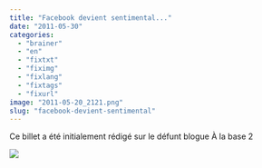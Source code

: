 ```yaml
---
title: "Facebook devient sentimental..."
date: "2011-05-30"
categories: 
  - "brainer"
  - "en"
  - "fixtxt"
  - "fiximg"
  - "fixlang"
  - "fixtags"
  - "fixurl"
image: "2011-05-20_2121.png"
slug: "facebook-devient-sentimental"
---
```


Ce billet a été initialement rédigé sur le défunt blogue À la base 2

[![](images/2011-05-20_2121.png)](http://fred.dev/content/uploads/2011/05/2011-05-20_2121.png)
